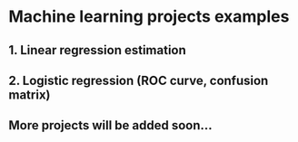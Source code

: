 # Machine learning projects examples

## 1. Linear regression estimation
## 2. Logistic regression (ROC curve, confusion matrix)

## More projects will be added soon...